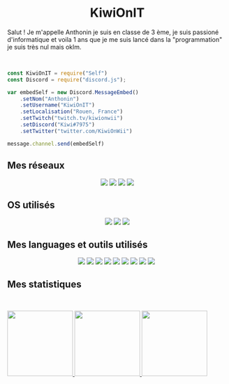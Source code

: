 <h1 align="center">
  <b>KiwiOnIT</b>
</h1>

Salut ! Je m'appelle Anthonin je suis en classe de 3 ème, je suis passioné d'informatique et voila 1 ans que je me suis lancé dans la "programmation" je suis très nul mais oklm.

<br>


```javascript
const KiwiOnIT = require("Self")
const Discord = require("discord.js");

var embedSelf = new Discord.MessageEmbed()
    .setNom("Anthonin")
    .setUsername("KiwiOnIT")
    .setLocalisation("Rouen, France")
    .setTwitch("twitch.tv/kiwionwii")
    .setDiscord("Kiwi#7975")
    .setTwitter("twitter.com/KiwiOnWii")

message.channel.send(embedSelf)


```

## Mes réseaux

<p>
<div align="center">
    <a href="https://twitter.com/KiwiOnWii"> <img src="https://img.shields.io/badge/Twitter-1DA1F2?style=for-the-badge&logo=twitter&logoColor=white"></a>
    <a href="https://twitch.tv/KiwiOnWii"> <img src="https://img.shields.io/badge/Twitch-9146FF?style=for-the-badge&logo=twitch&logoColor=white"></a>
    <a href="https://www.youtube.com/channel/UCOT___LMR7RtE1Ajmv1X3ZA"> <img src="https://img.shields.io/badge/YouTube-FF0000?style=for-the-badge&logo=youtube&logoColor=white"></a>
    <a href="https://steamcommunity.com/id/KiwiOnWii/"> <img src="https://img.shields.io/badge/Steam-000000?style=for-the-badge&logo=steam&logoColor=white"></a>
</div>
</p>


## OS utilisés

<p>
<div align="center">
  <img src="https://img.shields.io/badge/Linux-FCC624?style=for-the-badge&logo=linux&logoColor=black">
  <img src="https://img.shields.io/badge/Ubuntu-E95420?style=for-the-badge&logo=ubuntu&logoColor=white">
  <img src="https://img.shields.io/badge/Windows-0078D6?style=for-the-badge&logo=windows&logoColor=white">
  
</div>
</p>

## Mes languages et outils utilisés

<p>
<div align="center">
  <img src="https://img.shields.io/badge/JavaScript-F7DF1E?style=for-the-badge&logo=javascript&logoColor=black">
  <img src="https://img.shields.io/badge/vsCode-0078D4?style=for-the-badge&logo=visual%20studio%20code&logoColor=white">
  <img src="https://img.shields.io/badge/Node.js-43853D?style=for-the-badge&logo=node.js&logoColor=white">
  <img src="https://img.shields.io/badge/HTML5-E34F26?style=for-the-badge&logo=html5&logoColor=white">
  <img src="https://img.shields.io/badge/CSS3-1572B6?style=for-the-badge&logo=css3&logoColor=white">
  <img src="https://img.shields.io/badge/C%2B%2B-00599C?style=for-the-badge&logo=c%2B%2B&logoColor=white">
  <img src="https://img.shields.io/badge/Python-3776AB?style=for-the-badge&logo=python&logoColor=white">
  <img src="https://img.shields.io/badge/Vue.js-35495E?style=for-the-badge&logo=vue.js&logoColor=4FC08D">
  <img src="https://img.shields.io/badge/Vercel-000000?style=for-the-badge&logo=vercel&logoColor=white">
  <img src="">
</div>
</p>

## Mes statistiques

<br/>
<p align="left">
  <a href="https://github.com/kiwionit">
    <img height="150em" src="https://github-readme-stats.vercel.app/api?username=KiwiOnIT&show_icons=true&theme=dark&hide_border=true" />
    <img height="150em" src="https://github-readme-streak-stats.herokuapp.com/?user=KiwiOnIT&theme=dark&hide_border=true" />
    <img height="150em" src="https://github-readme-stats.vercel.app/api/top-langs/?username=kiwionit&layout=compact&theme=dark&hide_border=true" />
  </a>
</p>
<br>
